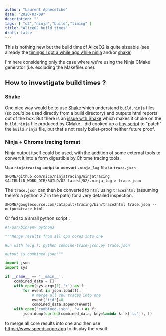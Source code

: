 ```yaml
---
author: "Laurent Aphecetche"
date: "2020-03-09"
description: ""
tags: [ "o2","ninja","build","timing" ]
title: "AliceO2 build times"
draft: false
---
```


This is nothing new but the build time of AliceO2 is quite sizeable (see
already the [timings I got a while ago while ninja](/2018/05/09/ninja-vs-make/)
and/or [shake](https://alice-talk.web.cern.ch/t/ninja-anyone/66/13))

I'm here considering only the case where we're using the Ninja CMake generator
(i.e. excluding the Makefiles one).

## How to investigate build times ?

### Shake

One nice way would be to use [Shake](https://shakebuild.com) which understand
`build.ninja` files 
(so *could* be used directly from a build directory)
and outputs html reports out of the box. But
there is an [issue with Shake](https://github.com/ndmitchell/shake/issues/679)
which makes it choke on the `build.ninja` file produced by CMake.  I did cooked
up a [tiny
script](https://github.com/aphecetche/scripts/blob/master/ninja/filter-order-only-depends-on-dir.sh)
to "patch" the `build.ninja` file, but that's not really bullet-proof neither
future proof.

### Ninja + Chrome tracing format

Ninja output itself could be used, with the addition of some external tools to convert it into 
 a form digestible by Chrome tracing tools.

Use `ninjatracing` script to convert `.ninja_log` file to `trace.json`

    $HOME/github.com/nico/ninjatracing/ninjatracing $ALIBUILD_WORK_DIR/BUILD/O2-latest/O2/.ninja_log > trace.json

The `trace.json` can then be converted to `html` using `trace2html`
(assuming there's a python 2.7 in the path) for a very detailed inspection.

    $HOME/googlesource.com/catapult/tracing/bin/trace2html trace.json --output=trace.html

Or fed to a small python script  : 

```python
#!/usr/bin/env python3

"""Merge results from all cpu cores into one

Run with (e.g.): python combine-trace-json.py trace.json

output is combined.json"""

import json
import sys

if __name__ == '__main__':
    combined_data = []
    with open(sys.argv[1],'r') as f:
        for event in json.load(f):
            # merge all cpu traces into one
            event['tid']=0
            combined_data.append(event)
    with open('combined.json', 'w') as f:
        json.dump(sorted(combined_data, key=lambda k: k['ts']), f)
```

to merge all core results into one and then use 
<https://www.speedscope.app> to display the result.
